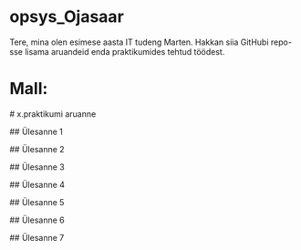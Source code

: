 # opsys_Ojasaar

Tere, mina olen esimese aasta IT tudeng Marten. Hakkan siia GitHubi repo-sse lisama aruandeid enda praktikumides tehtud töödest.

# Mall:

\# x.praktikumi aruanne


\## Ülesanne 1


\## Ülesanne 2


\## Ülesanne 3


\## Ülesanne 4


\## Ülesanne 5


\## Ülesanne 6


\## Ülesanne 7

